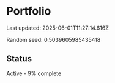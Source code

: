 # Portfolio

Last updated: 2025-06-01T11:27:14.616Z

Random seed: 0.5039605985435418

## Status

Active - 9% complete